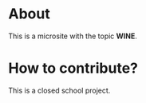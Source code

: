 # About
 This is a microsite with the topic **WINE**.

# How to contribute?
This is a closed school project.
